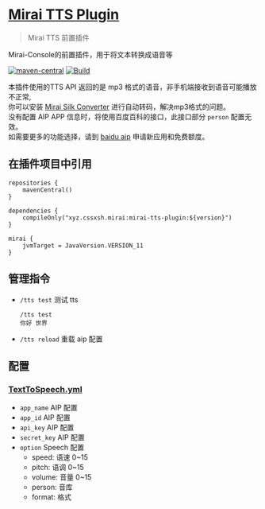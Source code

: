 # [Mirai TTS Plugin](https://github.com/cssxsh/mirai-tts-plugin)

> Mirai TTS 前置插件

Mirai-Console的前置插件，用于将文本转换成语音等  

[![maven-central](https://img.shields.io/maven-central/v/xyz.cssxsh.mirai/mirai-tts-plugin)](https://search.maven.org/artifact/xyz.cssxsh.mirai/mirai-tts-plugin)
[![Build](https://github.com/cssxsh/mirai-tts-plugin/actions/workflows/build.yml/badge.svg?branch=master)](https://github.com/cssxsh/mirai-tts-plugin/actions/workflows/build.yml)

本插件使用的TTS API 返回的是 mp3 格式的语音，非手机端接收到语音可能播放不正常,  
你可以安装 [Mirai Silk Converter](https://github.com/project-mirai/mirai-silk-converter) 进行自动转码，解决mp3格式的问题。  
没有配置 AIP APP 信息时，将使用百度百科的接口，此接口部分 `person` 配置无效。  
如需要更多的功能选择，请到 [baidu aip](https://ai.baidu.com/ai-doc/SPEECH/qknh9i8ed#%E6%88%90%E4%B8%BA%E5%BC%80%E5%8F%91%E8%80%85)  申请新应用和免费额度。


## 在插件项目中引用

```
repositories {
    mavenCentral()
}

dependencies {
    compileOnly("xyz.cssxsh.mirai:mirai-tts-plugin:${version}")
}

mirai {
    jvmTarget = JavaVersion.VERSION_11
}
```

## 管理指令

* `/tts test` 测试 tts
    ```
    /tts test
    你好 世界
    ```
* `/tts reload` 重载 aip 配置

## 配置

### [TextToSpeech.yml](src/main/kotlin/xyz/cssxsh/mirai/tts/data/TextToSpeechConfig.kt)

* `app_name` AIP 配置
* `app_id` AIP 配置
* `api_key` AIP 配置
* `secret_key` AIP 配置
* `option` Speech 配置
    * speed: 语速 0~15
    * pitch: 语调 0~15
    * volume: 音量 0~15
    * person: 音库
    * format: 格式
